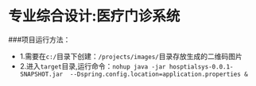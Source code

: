 # 专业综合设计:医疗门诊系统
###项目运行方法：
- 1.需要在`c:/`目录下创建：`/projects/images/`目录存放生成的二维码图片
- 2.进入`target`目录,运行命令：`nohup java -jar hosptialsys-0.0.1-SNAPSHOT.jar  --Dspring.config.location=application.properties &`